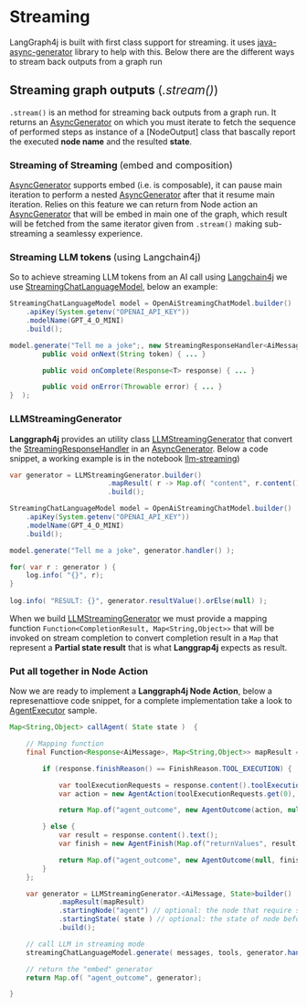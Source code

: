 # Streaming

LangGraph4j is built with first class support for streaming. it uses [java-async-generator] library to help with this. Below there are the different ways to stream back outputs from a graph run

## Streaming graph outputs <span style="font-weight: normal; font-style: normal;">(_.stream()_)</span>

`.stream()` is an method for streaming back outputs from a graph run. It returns an [AsyncGenerator] on which you must iterate to fetch  the sequence of performed steps as instance of a [NodeOutput] class that bascally report the executed **node name** and the resulted **state**.

### Streaming of Streaming <span style="font-weight: normal; font-style: normal;">(embed and composition)</span>

[AsyncGenerator] supports embed (i.e. is composable), it can pause main iteration to perform a nested [AsyncGenerator] after that it resume main iteration.
Relies on this feature we can return from Node action an [AsyncGenerator] that will be embed in main one  of the graph, which result will be fetched from the same iterator given from `.stream()` making sub-streaming a seamlessy experience.

### Streaming LLM tokens <span style="font-weight: normal; font-style: normal;">(using Langchain4j)</span>

So to achieve streaming LLM tokens from an AI call using [Langchain4j] we use [StreamingChatLanguageModel], below an example:

```java
StreamingChatLanguageModel model = OpenAiStreamingChatModel.builder()
    .apiKey(System.getenv("OPENAI_API_KEY"))
    .modelName(GPT_4_O_MINI)
    .build();

model.generate("Tell me a joke";, new StreamingResponseHandler<AiMessage>() {
        public void onNext(String token) { ... }

        public void onComplete(Response<T> response) { ... }

        public void onError(Throwable error) { ... }
}  );

```

### LLMStreamingGenerator

**Langgraph4j** provides an utility class  [LLMStreamingGenerator] that convert the [StreamingResponseHandler] in an [AsyncGenerator]. Below a code snippet, a working example is in the notebook [llm-streaming])

```java
var generator = LLMStreamingGenerator.builder()
                        .mapResult( r -> Map.of( "content", r.content() ) )
                        .build();

StreamingChatLanguageModel model = OpenAiStreamingChatModel.builder()
    .apiKey(System.getenv("OPENAI_API_KEY"))
    .modelName(GPT_4_O_MINI)
    .build();

model.generate("Tell me a joke", generator.handler() );

for( var r : generator ) {
    log.info( "{}", r);
}
  
log.info( "RESULT: {}", generator.resultValue().orElse(null) );
```

When we build [LLMStreamingGenerator] we must provide a mapping function `Function<CompletionResult, Map<String,Object>>`  that will be invoked on stream completion to convert completion result in a `Map` that represent a **Partial state result** that is what **Langgrap4j** expects  as result.

### Put all together in Node Action

Now we are ready to implement a **Langgraph4j Node Action**, below a represenattiove code snippet, for a complete implementation take a look to [AgentExecutor] sample. 

```java
Map<String,Object> callAgent( State state )  {

    // Mapping function
    final Function<Response<AiMessage>, Map<String,Object>> mapResult = response -> {

        if (response.finishReason() == FinishReason.TOOL_EXECUTION) {

            var toolExecutionRequests = response.content().toolExecutionRequests();
            var action = new AgentAction(toolExecutionRequests.get(0), "");

            return Map.of("agent_outcome", new AgentOutcome(action, null));

        } else {
            var result = response.content().text();
            var finish = new AgentFinish(Map.of("returnValues", result), result);

            return Map.of("agent_outcome", new AgentOutcome(null, finish));
        }
    };

    var generator = LLMStreamingGenerator.<AiMessage, State>builder()
            .mapResult(mapResult)
            .startingNode("agent") // optional: the node that require streaming 
            .startingState( state ) // optional: the state of node before streaming 
            .build();

    // call LLM in streaming mode
    streamingChatLanguageModel.generate( messages, tools, generator.handler() );        

    // return the "embed" generator
    return Map.of( "agent_outcome", generator);

}
```


[java-async-generator]: https://github.com/bsorrentino/java-async-generator
[AsyncGenerator]: https://bsorrentino.github.io/java-async-generator/apidocs/org/bsc/async/AsyncGenerator.html
[Langchain4j]: https://github.com/langchain4j/langchain4j
[StreamingChatLanguageModel]: https://docs.langchain4j.dev/apidocs/dev/langchain4j/model/chat/StreamingChatLanguageModel.html
[StreamingResponseHandler]: https://docs.langchain4j.dev/apidocs/dev/langchain4j/model/StreamingResponseHandler.html
[LLMStreamingGenerator]: https://langgraph4j.github.io/langgraph4j/apidocs/org/bsc/langgraph4j/langchain4j/generators/LLMStreamingGenerator.html
[llm-streaming]: ../how-tos/llm-streaming.ipynb
[AgentExecutor]: https://github.com/bsorrentino/langgraph4j/tree/main/samples/agent-executor